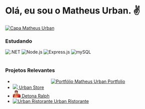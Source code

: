 <h1>Olá, eu sou o Matheus Urban. ✌</h1>
<a href="https://www.linkedin.com/in/urbanykv/"><img src="https://media.licdn.com/dms/image/D4D16AQEbQxhPTkpqqw/profile-displaybackgroundimage-shrink_350_1400/0/1695231198677?e=1706745600&v=beta&t=f2KHKYuPsUoFBKCmjSK53wljbo1zSxdp2pyQizPsnOk" alt="Capa Matheus Urban" /></a>
<br>
<h3>Estudando</h3>
<div>
    <img src="https://img.shields.io/badge/.NET-5C2D91?style=for-the-badge&logo=.net&logoColor=white" alt=".NET" />
    <img src="https://img.shields.io/badge/node.js-6DA55F?style=for-the-badge&logo=node.js&logoColor=white" alt="Node.js" />
    <img src="https://img.shields.io/badge/express.js-%23404d59.svg?style=for-the-badge&logo=express&logoColor=%2361DAFB" alt="Express.js" />
    <img src="https://img.shields.io/badge/mysql-%2300f.svg?style=for-the-badge&logo=mysql&logoColor=white" alt="mySQL" />
</div>
<br>
<h3>Projetos Relevantes</h3>
<ul>
    <center>
        <li><a href="https://portfolio-matheusurban.vercel.app/"><img src="./icons/portfolio.ico" alt="Portfólio Matheus Urban" width="25"/> Portfolio</a></li>
    </center>
    <li><a href="https://urban-store-coral.vercel.app/"><img src="./icons/urban-store.ico" width="25" /> Urban Store</a></li>
    <li><a href="https://jogo-detona-ralph-one.vercel.app/"><img src="./icons/ralph.jpg" alt="Jogo Detona Ralph" width="25" /> Detona Ralph</a></li>
    <li><a href="https://urban-ristorante.vercel.app/"><img src="./icons/ristorante.ico" alt="Urban Ristorante" width="25" /> Urban Ristorante</a></li>
</ul>